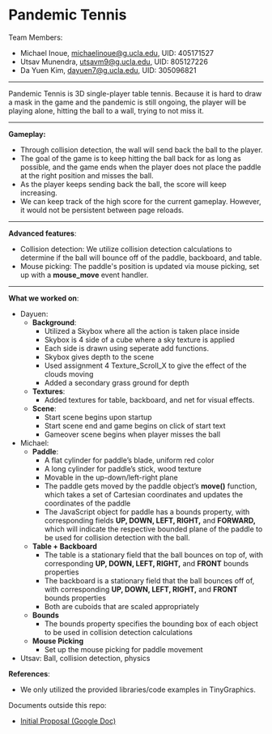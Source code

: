 # Pandemic Tennis

Team Members:
* Michael Inoue, michaelinoue@g.ucla.edu, UID: 405171527 
* Utsav Munendra, utsavm9@g.ucla.edu, UID: 805127226
* Da Yuen Kim, dayuen7@g.ucla.edu, UID: 305096821

---

Pandemic Tennis is 3D single-player table tennis. Because it is hard to draw a mask in the game and the pandemic is still ongoing, the player will be playing alone, hitting the ball to a wall, trying to not miss it. 

---

**Gameplay:**
* Through collision detection, the wall will send back the ball to the player. 
* The goal of the game is to keep hitting the ball back for as long as possible, and the game ends when the player does not place the paddle at the right position and misses the ball. 
* As the player keeps sending back the ball, the score will keep increasing. 
* We can keep track of the high score for the current gameplay. However, it would not be persistent between page reloads.

--- 

**Advanced features**:
* Collision detection: We utilize collision detection calculations to determine if the ball will bounce off of the paddle, backboard, and table.
* Mouse picking: The paddle's position is updated via mouse picking, set up with a **mouse_move** event handler.

---

**What we worked on**:
* Dayuen:
   * **Background**: 
       * Utilized a Skybox where all the action is taken place inside
      * Skybox is 4 side of a cube where a sky texture is applied
      * Each side is drawn using seperate add functions.
      * Skybox gives depth to the scene
      * Used assignment 4 Texture_Scroll_X to give the effect of the clouds moving
      * Added a secondary grass ground for depth 
   * **Textures**:
       * Added textures for table, backboard, and net for visual effects.
   * **Scene**:
       * Start scene begins upon startup
      * Start scene end and game begins on click of start text
      * Gameover scene begins when player misses the ball
* Michael: 
  * **Paddle**: 
    * A flat cylinder for paddle’s blade, uniform red color
    * A long cylinder for paddle’s stick, wood texture
    * Movable in the up-down/left-right plane
    * The paddle gets moved by the paddle object’s **move()** function, which takes a set of Cartesian coordinates and updates the coordinates of the paddle
    * The JavaScript object for paddle has a bounds property, with corresponding fields **UP, DOWN, LEFT, RIGHT,** and **FORWARD,** which will indicate the respective bounded plane of the paddle to be used for collision detection with the ball.
  * **Table + Backboard**
    * The table is a stationary field that the ball bounces on top of, with corresponding **UP, DOWN, LEFT, RIGHT,** and **FRONT** bounds properties 
    * The backboard is a stationary field that the ball bounces off of, with corresponding **UP, DOWN, LEFT, RIGHT,** and **FRONT** bounds properties
    * Both are cuboids that are scaled appropriately
  * **Bounds**
    * The bounds property specifies the bounding box of each object to be used in collision detection calculations
  * **Mouse Picking**
    * Set up the mouse picking for paddle movement
* Utsav: Ball, collision detection, physics

**References**:
* We only utilized the provided libraries/code examples in TinyGraphics.

Documents outside this repo:
* [Initial Proposal (Google Doc)](https://docs.google.com/document/d/11gYp_Cpch9pHaLROfFWWhyT-0MKKXDhjeYqwi35HxDw/edit?usp=sharing)
